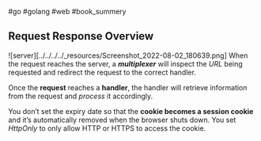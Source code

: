 #go #golang #web #book_summery 
## Request Response Overview
![server][../../../../_resources/Screenshot_2022-08-02_180639.png]
When the request reaches the server, a ***multiplexer*** will inspect the *URL* being requested and redirect the request to the correct handler.

Once the **request** reaches a **handler**, the handler will retrieve information from the request and *process* it accordingly.

You don’t set the expiry date so that the **cookie becomes a session cookie** and it’s automatically removed when the browser shuts down. You set *HttpOnly* to only allow HTTP or HTTPS to access the cookie.